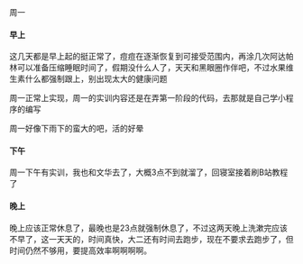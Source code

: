 周一

#### 早上

这几天都是早上起的挺正常了，痘痘在逐渐恢复到可接受范围内，再涂几次阿达帕林可以准备压缩睡眠时间了，假期没什么人了，天天和黑眼圈作伴吧，不过水果维生素什么都强制跟上，别出现太大的健康问题

周一正常上实现，周一的实训内容还是在弄第一阶段的代码，去那就是自己学小程序的编写

周一好像下雨下的蛮大的吧，活的好晕

#### 下午

周一下午有实训，我也和文华去了，大概3点不到就溜了，回寝室接着刷B站教程了

#### 晚上

晚上应该正常休息了，最晚也是23点就强制休息了，不过这两天晚上洗漱完应该不早了，这一天天的，时间真快，大二还有时间去跑步，现在不要求去跑步了，但时间仍然不够用，要提高效率啊啊啊啊。

